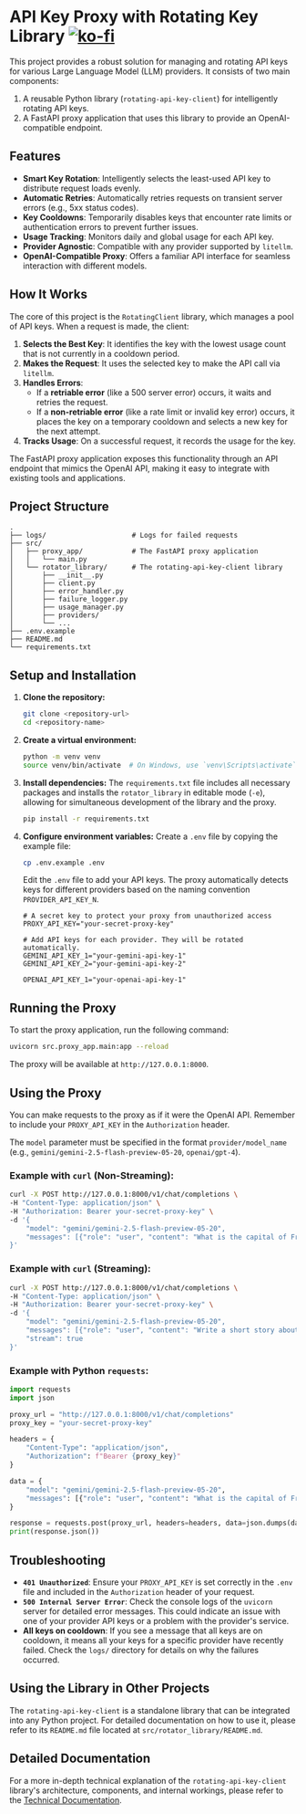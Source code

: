 # API Key Proxy with Rotating Key Library [![ko-fi](https://ko-fi.com/img/githubbutton_sm.svg)](https://ko-fi.com/C0C0UZS4P)

This project provides a robust solution for managing and rotating API keys for various Large Language Model (LLM) providers. It consists of two main components:

1.  A reusable Python library (`rotating-api-key-client`) for intelligently rotating API keys.
2.  A FastAPI proxy application that uses this library to provide an OpenAI-compatible endpoint.

## Features

-   **Smart Key Rotation**: Intelligently selects the least-used API key to distribute request loads evenly.
-   **Automatic Retries**: Automatically retries requests on transient server errors (e.g., 5xx status codes).
-   **Key Cooldowns**: Temporarily disables keys that encounter rate limits or authentication errors to prevent further issues.
-   **Usage Tracking**: Monitors daily and global usage for each API key.
-   **Provider Agnostic**: Compatible with any provider supported by `litellm`.
-   **OpenAI-Compatible Proxy**: Offers a familiar API interface for seamless interaction with different models.

## How It Works

The core of this project is the `RotatingClient` library, which manages a pool of API keys. When a request is made, the client:

1.  **Selects the Best Key**: It identifies the key with the lowest usage count that is not currently in a cooldown period.
2.  **Makes the Request**: It uses the selected key to make the API call via `litellm`.
3.  **Handles Errors**:
    -   If a **retriable error** (like a 500 server error) occurs, it waits and retries the request.
    -   If a **non-retriable error** (like a rate limit or invalid key error) occurs, it places the key on a temporary cooldown and selects a new key for the next attempt.
4.  **Tracks Usage**: On a successful request, it records the usage for the key.

The FastAPI proxy application exposes this functionality through an API endpoint that mimics the OpenAI API, making it easy to integrate with existing tools and applications.

## Project Structure

```
.
├── logs/                     # Logs for failed requests
├── src/
│   ├── proxy_app/            # The FastAPI proxy application
│   │   └── main.py
│   └── rotator_library/      # The rotating-api-key-client library
│       ├── __init__.py
│       ├── client.py
│       ├── error_handler.py
│       ├── failure_logger.py
│       ├── usage_manager.py
│       ├── providers/
│       └── ...
├── .env.example
├── README.md
└── requirements.txt
```

## Setup and Installation

1.  **Clone the repository:**
    ```bash
    git clone <repository-url>
    cd <repository-name>
    ```

2.  **Create a virtual environment:**
    ```bash
    python -m venv venv
    source venv/bin/activate  # On Windows, use `venv\Scripts\activate`
    ```

3.  **Install dependencies:**
    The `requirements.txt` file includes all necessary packages and installs the `rotator_library` in editable mode (`-e`), allowing for simultaneous development of the library and the proxy.
    ```bash
    pip install -r requirements.txt
    ```

4.  **Configure environment variables:**
    Create a `.env` file by copying the example file:
    ```bash
    cp .env.example .env
    ```
    Edit the `.env` file to add your API keys. The proxy automatically detects keys for different providers based on the naming convention `PROVIDER_API_KEY_N`.

    ```env
    # A secret key to protect your proxy from unauthorized access
    PROXY_API_KEY="your-secret-proxy-key"

    # Add API keys for each provider. They will be rotated automatically.
    GEMINI_API_KEY_1="your-gemini-api-key-1"
    GEMINI_API_KEY_2="your-gemini-api-key-2"

    OPENAI_API_KEY_1="your-openai-api-key-1"
    ```

## Running the Proxy

To start the proxy application, run the following command:
```bash
uvicorn src.proxy_app.main:app --reload
```
The proxy will be available at `http://127.0.0.1:8000`.

## Using the Proxy

You can make requests to the proxy as if it were the OpenAI API. Remember to include your `PROXY_API_KEY` in the `Authorization` header.

The `model` parameter must be specified in the format `provider/model_name` (e.g., `gemini/gemini-2.5-flash-preview-05-20`, `openai/gpt-4`).

### Example with `curl` (Non-Streaming):
```bash
curl -X POST http://127.0.0.1:8000/v1/chat/completions \
-H "Content-Type: application/json" \
-H "Authorization: Bearer your-secret-proxy-key" \
-d '{
    "model": "gemini/gemini-2.5-flash-preview-05-20",
    "messages": [{"role": "user", "content": "What is the capital of France?"}]
}'
```

### Example with `curl` (Streaming):
```bash
curl -X POST http://127.0.0.1:8000/v1/chat/completions \
-H "Content-Type: application/json" \
-H "Authorization: Bearer your-secret-proxy-key" \
-d '{
    "model": "gemini/gemini-2.5-flash-preview-05-20",
    "messages": [{"role": "user", "content": "Write a short story about a robot."}],
    "stream": true
}'
```

### Example with Python `requests`:
```python
import requests
import json

proxy_url = "http://127.0.0.1:8000/v1/chat/completions"
proxy_key = "your-secret-proxy-key"

headers = {
    "Content-Type": "application/json",
    "Authorization": f"Bearer {proxy_key}"
}

data = {
    "model": "gemini/gemini-2.5-flash-preview-05-20",
    "messages": [{"role": "user", "content": "What is the capital of France?"}]
}

response = requests.post(proxy_url, headers=headers, data=json.dumps(data))
print(response.json())
```

## Troubleshooting

-   **`401 Unauthorized`**: Ensure your `PROXY_API_KEY` is set correctly in the `.env` file and included in the `Authorization` header of your request.
-   **`500 Internal Server Error`**: Check the console logs of the `uvicorn` server for detailed error messages. This could indicate an issue with one of your provider API keys or a problem with the provider's service.
-   **All keys on cooldown**: If you see a message that all keys are on cooldown, it means all your keys for a specific provider have recently failed. Check the `logs/` directory for details on why the failures occurred.

## Using the Library in Other Projects

The `rotating-api-key-client` is a standalone library that can be integrated into any Python project. For detailed documentation on how to use it, please refer to its `README.md` file located at `src/rotator_library/README.md`.

## Detailed Documentation

For a more in-depth technical explanation of the `rotating-api-key-client` library's architecture, components, and internal workings, please refer to the [Technical Documentation](DOCUMENTATION.md).
